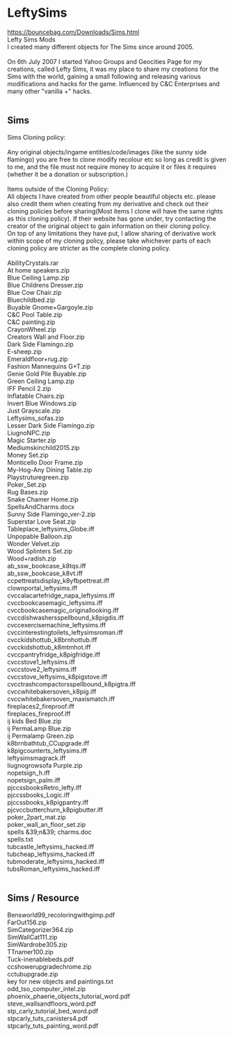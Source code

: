 # LeftySims<br/>
https://bouncebag.com/Downloads/Sims.html<br/>
Lefty Sims Mods<br/>
I created many different objects for The Sims since around 2005.<br/>
<br/>
On 6th July 2007 I started Yahoo Groups and Geocities Page for my creations, called Lefty Sims, it was my place to share my creations for the Sims with the world, gaining a small following and releasing various modifications and hacks for the game. Influenced by C&C Enterprises and many other "vanilla +" hacks.<br/>
<br/>
## Sims<br/>
Sims Cloning policy:<br/>
<br/>
Any original objects/ingame entities/code/images (like the sunny side flamingo) you are free to clone modify recolour etc so long as credit is given to me, and the file must not require money to acquire it or files it requires (whether it be a donation or subscription.)<br/><br/>
Items outside of the Cloning Policy:<br/>
All objects I have created from other people beautiful objects etc. please also credit them when creating from my derivative and check out their cloning policies before sharing(Most items I clone will have the same rights as this cloning policy). If their website has gone under, try contacting the creator of the original object to gain information on their cloning policy.<br/>
On top of any limitations they have put, I allow sharing of derivative work within scope of my cloning policy, please take whichever parts of each cloning policy are stricter as the complete cloning policy.<br/>
<br/>
AbilityCrystals.rar<br/>
At home speakers.zip<br/>
Blue Ceiling Lamp.zip<br/>
Blue Childrens Dresser.zip<br/>
Blue Cow Chair.zip<br/>
Bluechildbed.zip<br/>
Buyable Gnome+Gargoyle.zip<br/>
C&C Pool Table.zip<br/>
C&C painting.zip<br/>
CrayonWheel.zip<br/>
Creators Wall and Floor.zip<br/>
Dark Side Flamingo.zip<br/>
E-sheep.zip<br/>
Emeraldfloor+rug.zip<br/>
Fashion Mannequins G+T.zip<br/>
Genie Gold Pile Buyable.zip<br/>
Green Ceiling Lamp.zip<br/>
IFF Pencil 2.zip<br/>
Inflatable Chairs.zip<br/>
Invert Blue Windows.zip<br/>
Just Grayscale.zip<br/>
Leftysims_sofas.zip<br/>
Lesser Dark Side Flamingo.zip<br/>
LiugnoNPC.zip<br/>
Magic Starter.zip<br/>
Mediumskinchild2015.zip<br/>
Money Set.zip<br/>
Monticello Door Frame.zip<br/>
My-Hog-Any Dining Table.zip<br/>
Playstruturegreen.zip<br/>
Poker_Set.zip<br/>
Rug Bases.zip<br/>
Snake Chamer Home.zip<br/>
SpellsAndCharms.docx<br/>
Sunny Side Flamingo_ver-2.zip<br/>
Superstar Love Seat.zip<br/>
Tableplace_leftysims_Globe.iff<br/>
Unpopable Balloon.zip<br/>
Wonder Velvet.zip<br/>
Wood Splinters Set.zip<br/>
Wood+radish.zip<br/>
ab_ssw_bookcase_k8tqs.iff<br/>
ab_ssw_bookcase_k8vt.iff<br/>
ccpettreatsdisplay_k8yfbpettreat.iff<br/>
clownportal_leftysims.iff<br/>
cvccalacartefridge_napa_leftysims.iff<br/>
cvccbookcasemagic_leftysims.iff<br/>
cvccbookcasemagic_originallooking.iff<br/>
cvccdishwashersspellbound_k8pigdis.iff<br/>
cvccexercisemachine_leftysims.iff<br/>
cvccinterestingtoilets_leftysimsroman.iff<br/>
cvcckidshottub_k8brnhottub.iff<br/>
cvcckidshottub_k8mtmhot.iff<br/>
cvccpantryfridge_k8pigfridge.iff<br/>
cvccstove1_leftysims.iff<br/>
cvccstove2_leftysims.iff<br/>
cvccstove_leftysims_k8pigstove.iff<br/>
cvcctrashcompactorsspellbound_k8pigtra.iff<br/>
cvccwhitebakersoven_k8pig.iff<br/>
cvccwhitebakersoven_maxismatch.iff<br/>
fireplaces2_fireproof.iff<br/>
fireplaces_fireproof.iff<br/>
ij kids Bed Blue.zip<br/>
ij PermaLamp Blue.zip<br/>
ij Permalamp Green.zip<br/>
k8brnbathtub_CCupgrade.iff<br/>
k8pigcounterts_leftysims.iff<br/>
leftysimsmagrack.iff<br/>
liugnogrowsofa Purple.zip<br/>
nopetsign_h.iff<br/>
nopetsign_palm.iff<br/>
pjccssbooksRetro_lefty.iff<br/>
pjccssbooks_Logic.iff<br/>
pjccssbooks_k8pigpantry.iff<br/>
pjcvccbutterchurn_k8pigbutter.iff<br/>
poker_2part_mat.zip<br/>
poker_wall_an_floor_set.zip<br/>
spells &39;n&39; charms.doc<br/>
spells.txt<br/>
tubcastle_leftysims_hacked.iff<br/>
tubcheap_leftysims_hacked.iff<br/>
tubmoderate_leftysims_hacked.iff<br/>
tubsRoman_leftysims_hacked.iff<br/>
<br/>
## Sims / Resource<br/>
Bensworld99_recoloringwithgimp.pdf<br/>
FarOut156.zip<br/>
SimCategorizer364.zip<br/>
SimWallCat111.zip<br/>
SimWardrobe305.zip<br/>
TTnamer100.zip<br/>
Tuck-inenablebeds.pdf<br/>
ccshowerupgradechrome.zip<br/>
cctubupgrade.zip<br/>
key for new objects and paintings.txt<br/>
odd_tso_computer_intel.zip<br/>
phoenix_phaerie_objects_tutorial_word.pdf<br/>
steve_wallsandfloors_word.pdf<br/>
stp_carly_tutorial_bed_word.pdf<br/>
stpcarly_tuts_canisters4.pdf<br/>
stpcarly_tuts_painting_word.pdf<br/>
<br/>
<br/>
